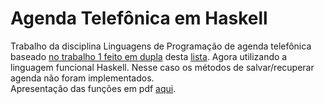 # Agenda Telefônica em Haskell
Trabalho da disciplina Linguagens de Programação de agenda telefônica baseado [no trabalho 1 feito em dupla](https://github.com/juliaDmiranda/lp-agenda-telefonica.git) desta [lista](http://www2.ic.uff.br/~bazilio/cursos/lp/material/ListaExerciciosProgOO.pdf). Agora utilizando a linguagem funcional Haskell. Nesse caso os métodos de salvar/recuperar agenda não foram implementados.
<br>Apresentação das funções em pdf [aqui](https://github.com/juliaDmiranda/Trabalho-Agenda-Telefonica---Haskell/blob/eae32a592219401464378b05cccfc7177fe63a9e/Apresentacao.pdf).
